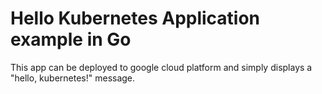 # Hello Kubernetes Application example in Go

This app can be deployed to google cloud platform and simply displays a "hello, kubernetes!" message.
